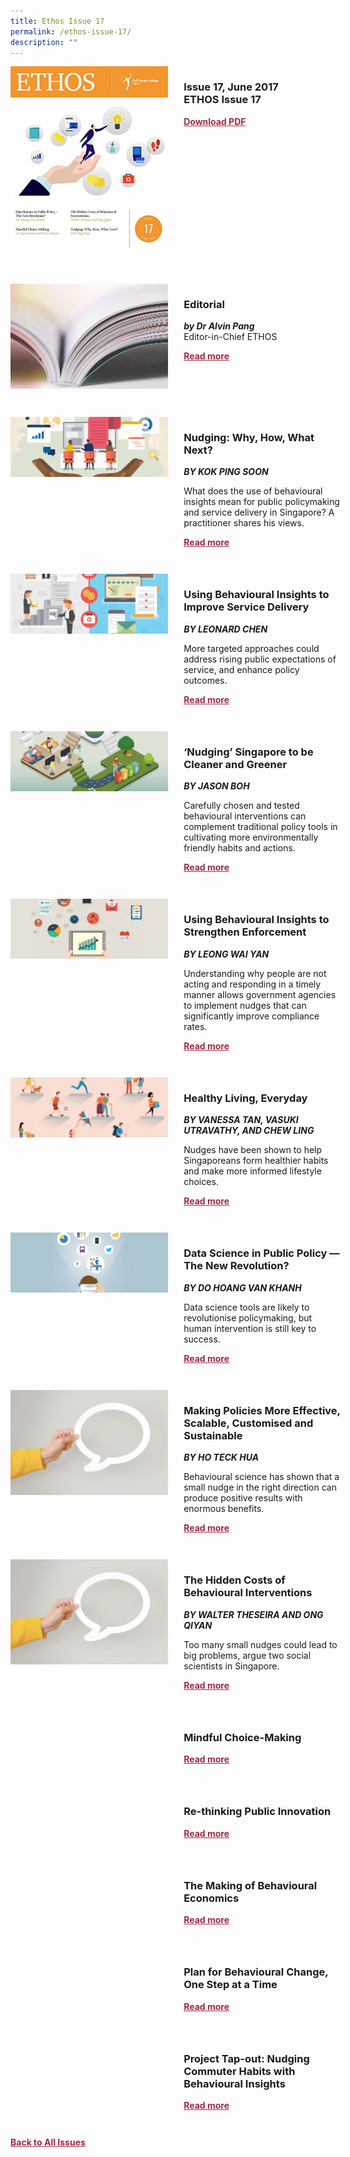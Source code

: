 ```yaml
---
title: Ethos Issue 17
permalink: /ethos-issue-17/
description: ""
---
```

<style>

.back a
{
	color: #9f2943;
	font-weight: bold;
	}
	


.text
{
	width: 50%;
}	
	
.img1 img
{
margin-top:25px;	
}	
	
.img img
{
margin-top:15px;	
}		
	
.button1 a
{
	color: #9f2943;
	font-weight:bold;
}
	

.grid-container {
	display: grid;
	grid-template-columns: 50% 50%;
	grid-column-gap: 5%;
	margin-bottom: 5%;
	}	
	
@media only screen and (max-width: 600px) {
	.grid-container {
		display: block;
	}
}	
</style>


<div class="grid-container">
	<div><img src="/images/Ethos_Thumbnails_Cover/ethosissue17.jpg"></div>
	<div>
		<h3>Issue 17, June 2017<br>ETHOS Issue 17</h3>
		<p></p>
		<div class="button1"><a href="https://file.go.gov.sg/ethosissue17.pdf">Download PDF</a></div>
	</div>
</div>

<br>

<div class="grid-container">
	<div><img src="/images/Landing_Banner_Images/tile_editorial.jpg"></div>
	<div>
		<h3>Editorial</h3>
		<b><i>by Dr Alvin Pang</i></b>
		<figcaption>Editor-in-Chief ETHOS</figcaption>
		<p></p>
		<div class="button1"><a href="/ethos-issue-17/editorial/">Read more</a></div>
	</div>
</div>

<br>

<div class="grid-container">
	<div><img src="/images/Cropped_images/Ethos_Issue_17/17_Banner_Nudging_Why_How_What_Next.jpg"></div>
	<div>
		<h3>Nudging: Why, How, What Next?</h3>
		<b><i>BY KOK PING SOON</i></b>
		<p>What does the use of behavioural insights mean for public policymaking and service delivery in Singapore? A practitioner shares his views.</p>
		<div class="button1"><a href="/ethos-issue-17/nudges-why-how-what-next/">Read more</a></div>
	</div>
</div>

<br>

<div class="grid-container">
	<div><img src="/images/Cropped_images/Ethos_Issue_17/17_Banner_Using_Behavioral_Insights.jpg"></div>
	<div>
		<h3>Using Behavioural Insights to Improve Service Delivery</h3>
		<b><i>BY LEONARD CHEN</i></b>
		<p>More targeted approaches could address rising public expectations of service, and enhance policy outcomes.</p>
		<div class="button1"><a href="/ethos-issue-17/using-behavioural-insights-to-improve-service-delivery/">Read more</a></div>
	</div>
</div>

<br>

<div class="grid-container">
	<div><img src="/images/Cropped_images/Ethos_Issue_17/17_Banner_Nudging_Singapore_to_be_Cleaner_and_Greener.jpg"></div>
	<div>
		<h3>‘Nudging’ Singapore to be Cleaner and Greener</h3>
		<b><i>BY JASON BOH</i></b>
		<p>Carefully chosen and tested behavioural interventions can complement traditional policy tools in cultivating more environmentally friendly habits and actions.</p>
		<div class="button1"><a href="/ethos-issue-17/nudging-singapore-to-be-cleaner-and-greener/">Read more</a></div>
	</div>
</div>

<br>

<div class="grid-container">
	<div><img src="/images/Cropped_images/Ethos_Issue_17/17_Banner_Using_Behavioral_Insights_Enforcement.jpg"></div>
	<div>
		<h3>Using Behavioural Insights to Strengthen Enforcement</h3>
		<b><i>BY LEONG WAI YAN</i></b>
		<p>Understanding why people are not acting and responding in a timely manner allows government agencies to implement nudges that can significantly improve compliance rates.</p>
		<div class="button1"><a href="/ethos-issue-17/using-behavioural-insights-to-strengthen-enforcement/">Read more</a></div>
	</div>
</div>

<br>

<div class="grid-container">
	<div><img src="/images/Cropped_images/Ethos_Issue_17/17_Banner_Healthy_Living_Everyday.jpg"></div>
	<div>
		<h3>Healthy Living, Everyday</h3>
		<b><i>BY
VANESSA TAN,
VASUKI UTRAVATHY,
AND
CHEW LING</i></b>
		<p>Nudges have been shown to help Singaporeans form healthier habits and make more informed lifestyle choices.</p>
		<div class="button1"><a href="/ethos-issue-17/healthy-living-everyday/">Read more</a></div>
	</div>
</div>

<br>

<div class="grid-container">
	<div><img src="/images/Cropped_images/Ethos_Issue_17/17_Banner_Data%20Science%20in%20Public%20Policy_The%20New%20Revolution.jpg"></div>
	<div>
		<h3>Data Science in Public Policy — The New Revolution?</h3>
		<b><i>BY DO HOANG VAN KHANH</i></b>
		<p>Data science tools are likely to revolutionise policymaking, but human intervention is still key to success.</p>
		<div class="button1"><a href="/ethos-issue-17/data-science-in-public-policy-the-new-revolution/">Read more</a></div>
	</div>
</div>

<br>

<div class="grid-container">
	<div><img src="/images/Landing_Banner_Images/tile_opinion.jpg"></div>
	<div>
		<h3>Making Policies More Effective, Scalable, Customised and Sustainable</h3>
		<b><i>BY HO TECK HUA</i></b>
		<p>Behavioural science has shown that a small nudge in the right direction can produce positive results with enormous benefits.</p>
		<div class="button1"><a href="/ethos-issue-17/making-policies-more-effective-scalable-customised-and-sustainable/">Read more</a></div>
	</div>
</div>

<br>

<div class="grid-container">
	<div><img src="/images/Landing_Banner_Images/tile_opinion.jpg"></div>
	<div>
		<h3>The Hidden Costs of Behavioural Interventions</h3>
		<b><i>BY WALTER THESEIRA AND ONG QIYAN</i></b>
		<p>Too many small nudges could lead to big problems, argue two social scientists in Singapore.</p>
		<div class="button1"><a href="/ethos-issue-17/the-hidden-costs-of-behavioural-interventions/">Read more</a></div>
	</div>
</div>

<br>

<div class="grid-container">
	<div><img src=""></div>
	<div>
		<h3>Mindful Choice-Making</h3>
		<b><i></i></b>
		<p></p>
		<div class="button1"><a href="">Read more</a></div>
	</div>
</div>

<br>

<div class="grid-container">
	<div><img src=""></div>
	<div>
		<h3>Re-thinking Public Innovation</h3>
		<b><i></i></b>
		<p></p>
		<div class="button1"><a href="">Read more</a></div>
	</div>
</div>

<br>

<div class="grid-container">
	<div><img src=""></div>
	<div>
		<h3>The Making of Behavioural Economics</h3>
		<b><i></i></b>
		<p></p>
		<div class="button1"><a href="">Read more</a></div>
	</div>
</div>

<br>

<div class="grid-container">
	<div><img src=""></div>
	<div>
		<h3>Plan for Behavioural Change, One Step at a Time</h3>
		<b><i></i></b>
		<p></p>
		<div class="button1"><a href="">Read more</a></div>
	</div>
</div>

<br>

<div class="grid-container">
	<div><img src=""></div>
	<div>
		<h3>Project Tap-out: Nudging Commuter Habits with Behavioural Insights</h3>
		<b><i></i></b>
		<p></p>
		<div class="button1"><a href="">Read more</a></div>
	</div>
</div>

<br>

<div class="back">
<a href="/all-issues/">Back to All Issues</a>
</div>